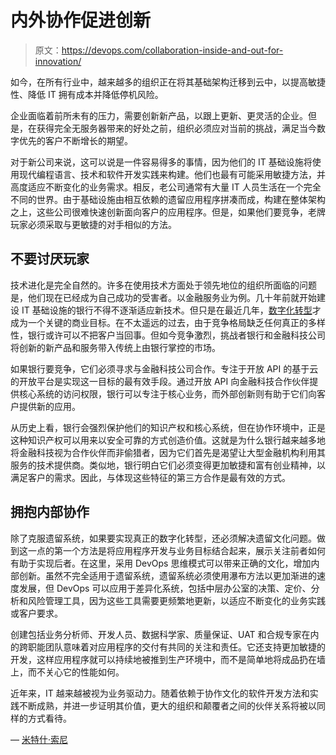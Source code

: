 # 内外协作促进创新

> 原文：<https://devops.com/collaboration-inside-and-out-for-innovation/>

如今，在所有行业中，越来越多的组织正在将其基础架构迁移到云中，以提高敏捷性、降低 IT 拥有成本并降低停机风险。

企业面临着前所未有的压力，需要创新新产品，以跟上更新、更灵活的企业。但是，在获得完全无服务器带来的好处之前，组织必须应对当前的挑战，满足当今数字优先的客户不断增长的期望。

对于新公司来说，这可以说是一件容易得多的事情，因为他们的 IT 基础设施将使用现代编程语言、技术和软件开发实践来构建。他们也最有可能采用敏捷方法，并高度适应不断变化的业务需求。相反，老公司通常有大量 IT 人员生活在一个完全不同的世界。由于基础设施由相互依赖的遗留应用程序拼凑而成，构建在整体架构之上，这些公司很难快速创新面向客户的应用程序。但是，如果他们要竞争，老牌玩家必须采取与更敏捷的对手相似的方法。

## **不要讨厌玩家**

技术进化是完全自然的。许多在使用技术方面处于领先地位的组织所面临的问题是，他们现在已经成为自己成功的受害者。以金融服务业为例。几十年前就开始建设 IT 基础设施的银行不得不逐渐适应新技术。但只是在最近几年，[数字化转型](https://devops.com/successful-digital-transformation-starts-with-developers/)才成为一个关键的商业目标。在不太遥远的过去，由于竞争格局缺乏任何真正的多样性，银行或许可以不把客户当回事。但如今竞争激烈，挑战者银行和金融科技公司将创新的新产品和服务带入传统上由银行掌控的市场。

如果银行要竞争，它们必须寻求与金融科技公司合作。专注于开放 API 的基于云的开放平台是实现这一目标的最有效手段。通过开放 API 向金融科技合作伙伴提供核心系统的访问权限，银行可以专注于核心业务，而外部创新则有助于它们向客户提供新的应用。

从历史上看，银行会强烈保护他们的知识产权和核心系统，但在协作环境中，正是这种知识产权可以用来以安全可靠的方式创造价值。这就是为什么银行越来越多地将金融科技视为合作伙伴而非偷猎者，因为它们首先是渴望让大型金融机构利用其服务的技术提供商。类似地，银行明白它们必须变得更加敏捷和富有创业精神，以满足客户的需求。因此，与体现这些特征的第三方合作是最有效的方式。

## **拥抱内部协作**

除了克服遗留系统，如果要实现真正的数字化转型，还必须解决遗留文化问题。做到这一点的第一个方法是将应用程序开发与业务目标结合起来，展示关注前者如何有助于实现后者。在这里，采用 DevOps 思维模式可以带来正确的文化，增加内部创新。虽然不完全适用于遗留系统，遗留系统必须使用瀑布方法以更加渐进的速度发展，但 DevOps 可以应用于差异化系统，包括中层办公室的决策、定价、分析和风险管理工具，因为这些工具需要更频繁地更新，以适应不断变化的业务实践或客户要求。

创建包括业务分析师、开发人员、数据科学家、质量保证、UAT 和合规专家在内的跨职能团队意味着对应用程序的交付有共同的关注和责任。它还支持更加敏捷的开发，这样应用程序就可以持续地被推到生产环境中，而不是简单地将成品扔在墙上，而不关心它的性能如何。

近年来，IT 越来越被视为业务驱动力。随着依赖于协作文化的软件开发方法和实践不断成熟，并进一步证明其价值，更大的组织和颠覆者之间的伙伴关系将被以同样的方式看待。

— [米特什·索尼](https://devops.com/author/mitesh-soni/)